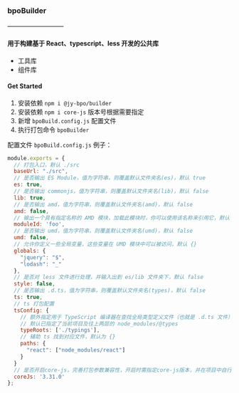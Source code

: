 ### bpoBuilder

—————————

#### 用于构建基于 React、typescript、less 开发的公共库

- 工具库
- 组件库

#### Get Started

1. 安装依赖 `npm i @jy-bpo/builder`
1. 安装依赖 `npm i core-js` 版本号根据需要指定
2. 新增 `bpoBuild.config.js` 配置文件
3. 执行打包命令 `bpoBuilder`

配置文件 `bpoBuild.config.js` 例子：

```js
module.exports = {
  // 打包入口，默认 ./src
  baseUrl: "./src",
  // 是否输出 ES Module，值为字符串，则覆盖默认文件夹名(es)，默认 true
  es: true,
  // 是否输出 commonjs，值为字符串，则覆盖默认文件夹名(lib)，默认 false
  lib: true,
  // 是否输出 amd，值为字符串，则覆盖默认文件夹名(amd)，默认 false
  amd: false,
  // 输出一个具有指定名称的 AMD 模块，加载此模块时，你可以使用该名称来引用它，默认 ''
  moduleId: 'foo',
  // 是否输出 umd，值为字符串，则覆盖默认文件夹名(umd)，默认 false
  umd: false,
  // 允许你定义一些全局变量，这些变量在 UMD 模块中可以被访问，默认 {}
  globals: {
    "jquery": "$",
    "lodash": "_"
  },
  // 是否对 less 文件进行处理，并输入出到 es/lib 文件夹下，默认 false
  style: false,
  // 是否输出 .d.ts，值为字符串，则覆盖默认文件夹名(types)，默认 false
  ts: true,
  // ts 打包配置
  tsConfig: {
    // 额外指定用于 TypeScript 编译器在查找全局类型定义文件（也就是 .d.ts 文件）时应该搜索的目录，
    // 默认已指定了当前项目及往上两层的 node_modules/@types
    typeRoots: ['./typings'],
    // 辅助 ts 找到对应文件，默认为 {}
    paths: {
      "react": ["node_modules/react"]
    }
  }
  // 是否开启core-js，完善打包参数兼容性，开启时需指定core-js版本，并在项目中自行添加core-js依赖，默认false
  coreJs: '3.31.0'
};
```
